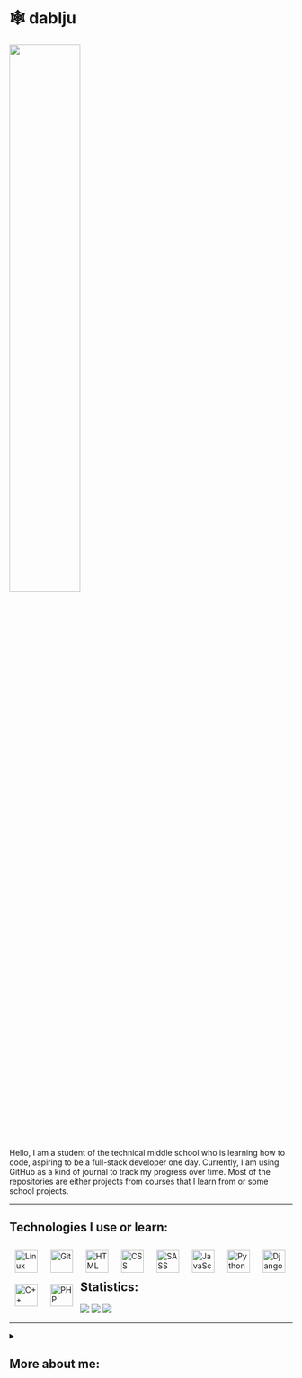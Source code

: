 # 🕸️ dablju
<p><img align="center" width="50%" src="https://i.pinimg.com/originals/d1/38/2f/d1382f3b73146b0118384fa1d4939ead.gif"> </p>

Hello, I am a student of the technical middle school who is learning how to code, aspiring to be a full-stack developer one day. Currently, I am using GitHub as a kind of journal to track my progress over time. Most of the repositories are either projects from courses that I learn from or some school projects.

---
## Technologies I use or learn:
<img align="left" alt="Linux" width="40px" style="padding: 10px" src="https://cdn.jsdelivr.net/gh/devicons/devicon/icons/linux/linux-original.svg"> 
<img align="left" alt="Git" width="40px" style="padding: 10px"  src="https://cdn.jsdelivr.net/gh/devicons/devicon/icons/git/git-original.svg"> 
<img align="left" alt="HTML" width="40px" style="padding: 10px" src="https://cdn.jsdelivr.net/gh/devicons/devicon/icons/html5/html5-original.svg"> 
<img align="left" alt="CSS" width="40px" style="padding: 10px" src="https://cdn.jsdelivr.net/gh/devicons/devicon/icons/css3/css3-original.svg"> 
<img align="left" alt="SASS" width="40px" style="padding: 10px"  src="https://cdn.jsdelivr.net/gh/devicons/devicon/icons/sass/sass-original.svg"> 
<img align="left" alt="JavaScript" width="40px" style="padding: 10px"  src="https://cdn.jsdelivr.net/gh/devicons/devicon/icons/javascript/javascript-plain.svg"> 
<img align="left" alt="Python" width="40px" style="padding: 10px" src="https://cdn.jsdelivr.net/gh/devicons/devicon/icons/python/python-original.svg"> 
<img align="left" alt="Django" width="40px" style="padding: 10px" src="https://cdn.jsdelivr.net/gh/devicons/devicon/icons/django/django-plain.svg"> 
<img align="left" alt="C++" width="40px" style="padding: 10px" src="https://cdn.jsdelivr.net/gh/devicons/devicon/icons/cplusplus/cplusplus-original.svg"> 
<img align="left" alt="PHP" width="40px" style="padding: 10px" src="https://cdn.jsdelivr.net/gh/devicons/devicon/icons/php/php-plain.svg"> 
<br/><br/>

## Statistics:
![](http://github-profile-summary-cards.vercel.app/api/cards/profile-details?username=wiktordablju&theme=2077)
![](http://github-profile-summary-cards.vercel.app/api/cards/repos-per-language?username=wiktordablju&theme=2077)
![](http://github-profile-summary-cards.vercel.app/api/cards/stats?username=wiktordablju&theme=2077)

---

<details>
  <summary><h2>More about me:</h2></summary>
  My name is Wiktor, I will be student of fifth year (out of five) in technical middle school in Poland. I was born in 2004, and I'm learning how to code for like three years now, I'm interested about a lot of stuff, but mainly web development, data analysis (including esports) and Linux. My plan is to go to a technical college for an IT engineering studies. 
This GitHub is a journal for me, I have every exercise or project from school and the files from my courses I'm planning to start making a portfolio in close future.
This README.md was inspired by this guy @ForrestKnight
I am located in Silesia, Poland
Reach me in my DM's on Twitter @dabljulol

</details>
